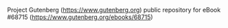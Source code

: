 Project Gutenberg (https://www.gutenberg.org) public repository for
eBook #68715 (https://www.gutenberg.org/ebooks/68715)
